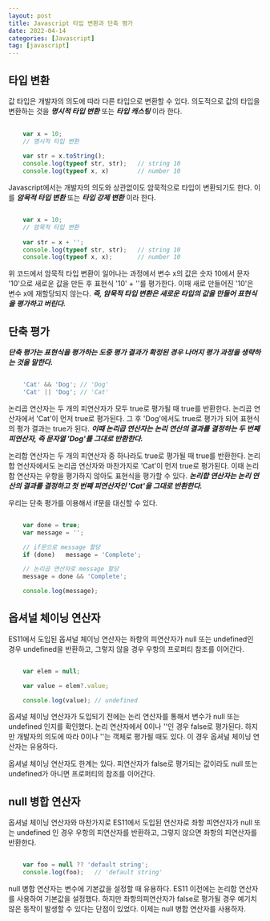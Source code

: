 ```yaml
---
layout: post
title: Javascript 타입 변환과 단축 평가
date: 2022-04-14
categories: [Javascript]
tag: [javascript]
---
```


## 타입 변환

값 타입은 개발자의 의도에 따라 다른 타입으로 변환할 수 있다. 의도적으로 값의 타입을 변환하는 것을 ***명시적 타입 변환*** 또는 ***타입 캐스팅*** 이라 한다.

```javascript
    
    var x = 10;
    // 명시적 타입 변환
    
    var str = x.toString();
    console.log(typeof str, str);   // string 10
    console.log(typeof x, x)        // number 10

```

Javascript에서는 개발자의 의도와 상관없이도 암묵적으로 타입이 변환되기도 한다. 이를 ***암묵적 타입 변환*** 또는 ***타입 강제 변환*** 이라 한다.

```javascript

    var x = 10;
    // 암묵적 타입 변환
    
    var str = x + '';
    console.log(typeof str, str);   // string 10
    console.log(typeof x, x);       // number 10

```

위 코드에서 암묵적 타입 변환이 일어나는 과정에서 변수 x의 값은 숫자 10에서 문자 '10'으로 새로운 값을 만든 후 표현식 '10' + ''를 평가한다. 이때 새로 만들어진 '10'은 변수 x에 재할당되지 않는다.
***즉, 암묵적 타입 변환은 새로운 타입의 값을 만들어 표현식을 평가하고 버린다.***

## 단축 평가

***단축 평가는 표현식을 평가하는 도중 평가 결과가 확정된 경우 나머지 평가 과정을 생략하는 것을 말한다.***

```javascript

    'Cat' && 'Dog'; // 'Dog'
    'Cat' || 'Dog'; // 'Cat'

```

논리곱 연산자는 두 개의 피연산자가 모두 true로 평가될 때 true를 반환한다. 논리곱 연산자에서 'Cat'이 먼저 true로 평가된다. 그 후 'Dog'에서도 true로 평가가 되어 표현식의 평가 결과는 true가 된다. ***이때 논리곱 연산자는 논리 연산의 결과를 결정하는 두 번째 피연산자, 즉 문자열 'Dog'를 그대로 반환한다.***

논리합 연산자는 두 개의 피연산자 중 하나라도 true로 평가될 때 true를 반환한다. 논리합 연산자에서도 논리곱 연산자와 마찬가지로 'Cat'이 먼저 true로 평가된다. 이때 논리합 연산자는 우항을 평가하지 않아도 표현식을 평가할 수 있다. ***논리합 연산자는 논리 연산의 결과를 결정하고 첫 번째 피연산자인 'Cat'을 그대로 반환한다.***

우리는 단축 평가를 이용해서 if문을 대신할 수 있다.

```javascript

    var done = true;
    var message = '';

    // if문으로 message 할당
    if (done)   message = 'Complete';

    // 논리곱 연산자로 message 할당
    message = done && 'Complete';

    console.log(message);

```

## 옵셔널 체이닝 연산자

ES11에서 도입된 옵셔널 체이닝 연산자는 좌항의 피연산자가 null 또는 undefined인 경우 undefined을 반환하고, 그렇지 않을 경우 우항의 프로퍼티 참조를 이어간다.

```javascript

    var elem = null;

    var value = elem?.value;

    console.log(value); // undefined

```

옵셔널 체이닝 연산자가 도입되기 전에는 논리 연산자를 통해서 변수가 null 또는 undefined 인지를 확인했다. 논리 연산자에서 0이나 ''인 경우 false로 평가된다. 하지만 개발자의 의도에 따라 0이나 ''는 객체로 평가될 때도 있다. 이 경우 옵셔널 체이닝 연산자는 유용하다.

옵셔널 체이닝 연산자도 한계는 있다. 피연산자가 false로 평가되는 값이라도 null 또는 undefined가 아니면 프로퍼티의 참조를 이어간다.

## null 병합 연산자

옵셔널 체이닝 연산자와 마찬가지로 ES11에서 도입된 연산자로 좌항 피연산자가 null 또는 undefined 인 경우 우항의 피연산자를 반환하고, 그렇지 않으면 좌항의 피연산자를 반환한다.

```javascript

    var foo = null ?? 'default string';
    console.log(foo);   // 'default string'

```

null 병합 연산자는 변수에 기본값을 설정할 때 유용하다. ES11 이전에는 논리합 연산자를 사용하여 기본값을 설정했다. 하지만 좌항의피연산자가 false로 평가될 경우 예기치 않은 동작이 발생할 수 있다는 단점이 있었다. 이제는 null 병합 연산자를 사용하자.